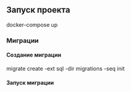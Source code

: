 ## Запуск проекта
docker-compose up

### Миграции
#### Создание миграции
migrate create -ext sql -dir migrations -seq init
#### Запуск миграции


